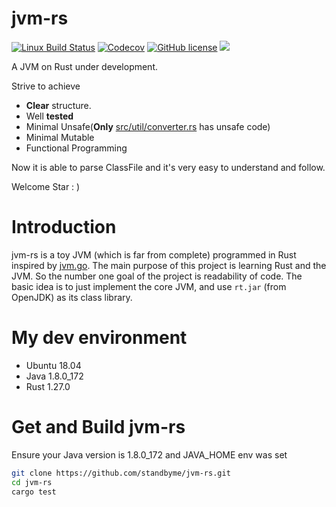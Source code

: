 # jvm-rs
[![Linux Build Status](https://img.shields.io/travis/standbyme/jvm-rs/master.svg?label=Linux%20build&style=flat-square)](https://travis-ci.org/standbyme/jvm-rs)
[![Codecov](https://img.shields.io/codecov/c/github/standbyme/jvm-rs.svg?style=flat-square)](https://codecov.io/gh/standbyme/jvm-rs)
[![GitHub license](https://img.shields.io/badge/license-MIT-blue.svg?style=flat-square)](https://github.com/standbyme/jvm-rs/) 
[![](https://img.shields.io/gitter/room/jvm-rs/main.js.svg)](https://gitter.im/jvm-rs/main)

A JVM on Rust under development.

Strive to achieve 
- **Clear** structure.
- Well **tested**
- Minimal Unsafe(**Only** [src/util/converter.rs](https://github.com/standbyme/jvm-rs/blob/master/src/util/converter.rs) has unsafe code)
- Minimal Mutable
- Functional Programming

Now it is able to parse ClassFile and it's very easy to understand and follow.

Welcome Star : )

# Introduction
jvm-rs is a toy JVM (which is far from complete) programmed in Rust inspired by [jvm.go](https://github.com/zxh0/jvm.go). The main purpose of this project is learning Rust and the JVM. So the number one goal of the project is readability of code. The basic idea is to just implement the core JVM, and use `rt.jar` (from OpenJDK) as its class library.

# My dev environment
  * Ubuntu 18.04
  * Java 1.8.0_172
  * Rust 1.27.0

# Get and Build jvm-rs
Ensure your Java version is 1.8.0_172 and JAVA_HOME env was set
```sh
git clone https://github.com/standbyme/jvm-rs.git
cd jvm-rs
cargo test
```
